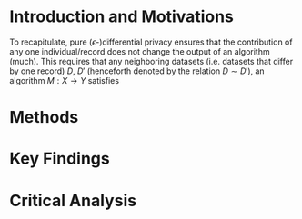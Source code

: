 # Introduction and Motivations
To recapitulate, pure ($`\epsilon`$-)differential privacy ensures that the contribution of any one individual/record does not change the output of an algorithm (much). This requires that any neighboring datasets (i.e. datasets that differ by one record) $`D`$, $`D'`$ (henceforth denoted by the relation $`D\sim D'`$), an algorithm $`M:X\to Y`$ satisfies 
# Methods 

# Key Findings

# Critical Analysis
